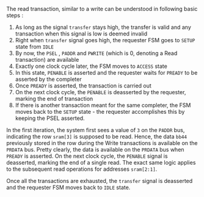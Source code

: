 The read transaction, similar to a write can be understood in following basic steps :

1. As long as the signal `transfer` stays high, the transfer is valid and any transaction when this signal is low is deemed invalid
2. Right when `transfer` signal goes high, the requester FSM goes to `SETUP` state from `IDLE`
3. By now, the `PSEL` , `PADDR` and `PWRITE` (which is 0, denoting a Read transaction) are available
4. Exactly one clock cycle later, the FSM moves to `ACCESS` state
5. In this state, `PENABLE` is asserted and the requester waits for `PREADY` to be asserted by the completer
6. Once `PREADY` is asserted, the transaction is carried out
7. On the next clock cycle, the `PENABLE` is deasserted by the requester, marking the end of transaction
8. If there is another transaction meant for the same completer, the FSM moves back to the `SETUP` state - the requester accomplishes this by keeping the PSEL asserted.


In the first iteration, the system first sees a value of `3` on the `PADDR` bus, indicating the row `sram[3]` is supposed to be read. Hence, the data `bb44` previously stored in the row during the Write transactions is available on the `PRDATA` bus. Pretty clearly, the data is available on the `PRDATA` bus when `PREADY` is asserted. On the next clock cycle, the `PENABLE` signal is deasserted, marking the end of a single read. The exact same logic applies to the subsequent read operations for addresses `sram[2:1]`.

Once all the transactions are exhausted, the `transfer` signal is deasserted and the requester FSM moves back to `IDLE` state.